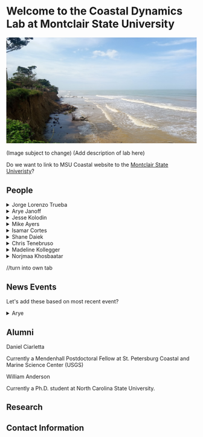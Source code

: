 # Welcome to the Coastal Dynamics Lab at Montclair State University

![Image of Coast](Images/Test.jpg)


(Image subject to change)
(Add description of lab here)

Do we want to link to MSU Coastal website to the [Montclair State Univeristy](https://www.montclair.edu/)?



## People
<details>
<summary>Jorge Lorenzo Trueba</summary>

Jorge's bio.

</details>

<details>
<summary>Arye Janoff</summary>

![Image](Images/IMG_0140.jpg)


Arye is a Ph.D. candidate in Environmental Science and Management. He previously received a Bachelor of Science in Environmental Science with a concentration in Earth Science from Tulane University. His work explores how coastal communities choose management strategies such as beach nourishment, groin construction, and landward retreat in relation to their neighboring communities. He also investigates how each community values its beach for recreational purposes, the physical efficiency of its beach nourishment project, and how these geophysical and economic components control their consequent nourishment decisions. Toward these goals, he has developed a coupled geomorphic-economic modeling framework to account for both human and natural dynamics and constructed a community-scale field dataset including beach nourishment frequency/magnitude and socioeconomic data. This research adds to our understanding of anthropogenically-modified systems and will help inform coastal managers and policymakers faced with the challenges associated with climate change such as sea-level rise and increased material costs in the future.


Arye previously served as a Research Intern in coastal microbiology with Drs. Ray Sambrotto and Kevin O’Driscoll funded by the Surfer’s Environmental Alliance, worked on projects in fluvial and coastal geomorphology with Dr. Nicole Gasparini of Tulane, was as a Natural Resource Intern with Dr. Julie Whitbeck at Jean Lafitte National Historical Park and Preserve, and worked as a laboratory/field technician with Dr. Norb Psuty for the Sandy Hook Cooperative Research Programs.


Arye is also an avid surfer, kayaker, bicyclist, runner, swimmer, and amateur photographer. He is the Secretary of the Bradley Beach Environmental Commission, volunteered on the Bradley Beach Oceanfront Development Task Force, and is a Special Advisor to the Bradley Beach Democratic District Delegates for the Monmouth County Democratic Committee. For more information, check out Arye’s [personal website](https://aryejanoff.wixsite.com/personalwebsite/), [Twitter page](https://twitter.com/geomorpharye/), Google Scholar, Github, or [Research Gate](https://www.researchgate.net/profile/Arye_Janoff/)!


</details>

<details>
<summary>Jesse Kolodin</summary>

Jesse's bio.

</details>

<details>
<summary>Mike Ayers</summary>

Mike's bio.

</details>

<details>
<summary>Isamar Cortes</summary>

Isamar's bio.

</details>

<details>
<summary>Shane Daiek</summary>

Shane's bio.

</details>

<details>
<summary>Chris Tenebruso</summary>

Chris' bio.

</details>

<details>
<summary>Madeline Kollegger</summary>

Madeline's bio.

</details>

<details>
<summary>Norjmaa Khosbaatar</summary>

Nora's bio.

</details>




//turn into own tab
## News Events
Let's add these based on most recent event?
<details>
<summary>Arye</summary>
<br>
Date: 07/21/2020

Arye Janoff was selected for the prestigious NOAA Sea Grant 2021 John A. Knauss Marine Policy Fellowship in Washington D.C. starting next February! He will be placed in the legislative branch of the federal government, working for either a personal office or Congressional Committee in the U.S. House of Representatives or the U.S. Senate. While his host office will not be determined until January 2021, his service in Congress will be to ensure that science informs the bi-partisan legislative process on issues related to coastal and marine resources. The Knauss Fellowship provides an excellent opportunity to continue developing his skillset of science implementation across various levels of government. We are proud and excited to see where his career path may lead!

</details>


## Alumni
</details>
<summary>Daniel Ciarletta</summary>

Currently a Mendenhall Postdoctoral Fellow at St. Petersburg Coastal and Marine Science Center (USGS)

</details>

</details>
<summary>William Anderson</summary>

Currently a Ph.D. student at North Carolina State University.

</details>

## Research 

## Contact Information



